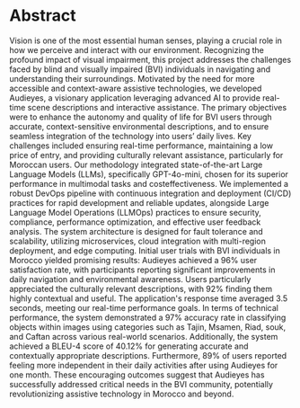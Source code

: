 # Abstract

Vision is one of the most essential human senses, playing a crucial role in how we perceive and
interact with our environment. Recognizing the profound impact of visual impairment, this
project addresses the challenges faced by blind and visually impaired (BVI) individuals in
navigating and understanding their surroundings. Motivated by the need for more accessible
and context-aware assistive technologies, we developed Audieyes, a visionary application
leveraging advanced AI to provide real-time scene descriptions and interactive assistance. The
primary objectives were to enhance the autonomy and quality of life for BVI users through
accurate, context-sensitive environmental descriptions, and to ensure seamless integration of
the technology into users’ daily lives. Key challenges included ensuring real-time performance,
maintaining a low price of entry, and providing culturally relevant assistance, particularly for
Moroccan users. Our methodology integrated state-of-the-art Large Language Models (LLMs),
specifically GPT-4o-mini, chosen for its superior performance in multimodal tasks and costeffectiveness. 
We implemented a robust DevOps pipeline with continuous integration and
deployment (CI/CD) practices for rapid development and reliable updates, alongside Large
Language Model Operations (LLMOps) practices to ensure security, compliance, performance
optimization, and effective user feedback analysis. The system architecture is designed for fault
tolerance and scalability, utilizing microservices, cloud integration with multi-region
deployment, and edge computing. Initial user trials with BVI individuals in Morocco yielded
promising results: Audieyes achieved a 96% user satisfaction rate, with participants reporting
significant improvements in daily navigation and environmental awareness. Users particularly
appreciated the culturally relevant descriptions, with 92% finding them highly contextual and
useful. The application's response time averaged 3.5 seconds, meeting our real-time
performance goals. In terms of technical performance, the system demonstrated a 97% accuracy
rate in classifying objects within images using categories such as Tajin, Msamen, Riad, souk,
and Caftan across various real-world scenarios. Additionally, the system achieved a BLEU-4
score of 40.12% for generating accurate and contextually appropriate descriptions.
Furthermore, 89% of users reported feeling more independent in their daily activities after using
Audieyes for one month. These encouraging outcomes suggest that Audieyes has successfully
addressed critical needs in the BVI community, potentially revolutionizing assistive technology
in Morocco and beyond.
